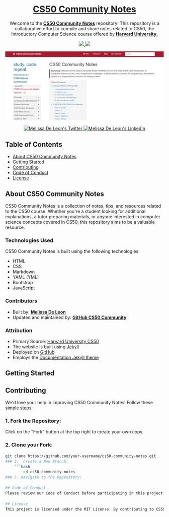 <h1 align="center">
<a href="https://melissadeleonx.github.io/cs50-community-notes/" target="_blank">CS50 Community Notes</a>
</h1>

<p align="center">
  Welcome to the <a href="https://github.com/melissadeleonx/cs50-community-notes/" target="_blank"><strong>CS50 Community Notes</strong></a> repository! This repository is a collaborative effort to compile and share notes related to CS50, the Introductory Computer Science course offered by <a href="https://cs50.harvard.edu/x/2024/" target="_blank"><strong>Harvard University.</strong></a>
</p>

<p align="center">
  <a href="https://choosealicense.com/licenses/mit/">
    <img src="https://img.shields.io/badge/License-MIT-brightgreen"/ >
  </a>
  <img src="https://img.shields.io/badge/Version-1.0-blue"/ >
</p>

![cs50-community-notes](images/cs50-community-notes.png)

<p align="center">
  <a href="https://twitter.com/melissadeleonx">
    <img src="https://img.shields.io/badge/follow-%40melissadeleonx%203.5k+-1DA1F2?label=XTwitter&logo=twitter&style=for-the-badge&color=blue" alt="Melissa De Leon's Twitter"/>
  </a>
  <a href="https://tech-journey-melissadeleonx.vercel.app/">
    <img src="https://img.shields.io/badge/LinkedIn-melissadeleonx-blue?style=for-the-badge&logo=linkedin" alt="Melissa De Leon's LinkedIn"/>
  </a>
</p>

## Table of Contents

- [About CS50 Community Notes](#about-cs50-community-notes)
- [Getting Started](#getting-started)
- [Contributing](#contributing)
- [Code of Conduct](#code-of-conduct)
- [License](#license)

## About CS50 Community Notes

CS50 Community Notes is a collection of notes, tips, and resources related to the CS50 course. Whether you're a student looking for additional explanations, a tutor preparing materials, or anyone interested in computer science concepts covered in CS50, this repository aims to be a valuable resource.

### Technologies Used

CS50 Community Notes is built using the following technologies:

- HTML
- CSS
- Markdown
- YAML (YML)
- Bootstrap
- JavaScript

### Contributors

- Built by: **[Melissa De Leon](https://github.com/melissadeleonx)**
- Updated and maintained by: **[GitHub CS50 Community](https://github.com)**

### Attribution

- Primary Source: [Harvard University CS50](https://cs50.harvard.edu/)
- The website is built using [Jekyll](https://jekyllrb.com/)
- Deployed on [GitHub](https://melissadeleonx.github.io/cs50-community-notes/)
- Employs the [Documentation Jekyll theme](https://idratherbewriting.com/documentation-theme-jekyll/)

## Getting Started

## Contributing

We'd love your help in improving CS50 Community Notes! Follow these simple steps:

### 1. Fork the Repository:
Click on the "Fork" button at the top right to create your own copy.

### 2. Clone your Fork:
```bash
git clone https://github.com/your-username/cs50-community-notes.git
### 3.  Create a New Branch:
    ```bash
        cd cs50-community-notes
### 3. Navigate to the Repository:

## Code of Conduct
Please review our Code of Conduct before participating in this project. We strive to maintain a welcoming and inclusive community for everyone.

## License
This project is licensed under the MIT License. By contributing to CS50 Community Notes, you agree that your contributions will be licensed under the MIT License.